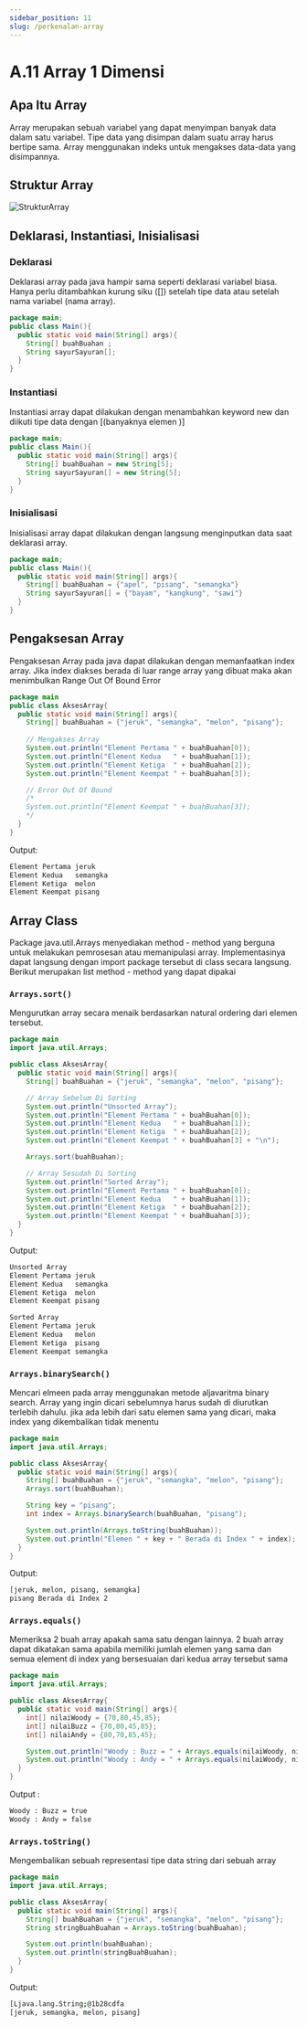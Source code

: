 ```yaml
---
sidebar_position: 11
slug: /perkenalan-array
---
```


# A.11 Array 1 Dimensi

## Apa Itu Array
Array merupakan sebuah variabel yang dapat menyimpan banyak data dalam satu variabel. Tipe data yang disimpan dalam suatu array harus bertipe sama. Array menggunakan indeks untuk mengakses data-data yang disimpannya. 


## Struktur Array

![StrukturArray](https://ds055uzetaobb.cloudfront.net/image_optimizer/7bfe2713ecaf427164d14018608b826ffbeea531.jpg)



## Deklarasi, Instantiasi, Inisialisasi

### Deklarasi
Deklarasi array pada java hampir sama seperti deklarasi variabel biasa. Hanya perlu ditambahkan kurung siku ([]) setelah tipe data atau setelah nama variabel (nama array).

```java
package main;
public class Main(){
  public static void main(String[] args){
    String[] buahBuahan ;
    String sayurSayuran[];
  }
}
```

### Instantiasi
Instantiasi array dapat dilakukan dengan menambahkan keyword new dan diikuti tipe data dengan
[(banyaknya elemen )]

```java
package main;
public class Main(){
  public static void main(String[] args){
    String[] buahBuahan = new String[5];
    String sayurSayuran[] = new String[5];
  }
}
```

### Inisialisasi
Inisialisasi array dapat dilakukan dengan langsung menginputkan data saat deklarasi array.

```java
package main;
public class Main(){
  public static void main(String[] args){
    String[] buahBuahan = {"apel", "pisang", "semangka"}
    String sayurSayuran[] = {"bayam", "kangkung", "sawi"}
  }
}
```

## Pengaksesan Array
Pengaksesan Array pada java dapat dilakukan dengan memanfaatkan index array.
Jika index diakses berada di luar range array yang dibuat maka akan menimbulkan Range Out Of Bound Error

```java
package main
public class AksesArray{
  public static void main(String[] args){
    String[] buahBuahan = {"jeruk", "semangka", "melon", "pisang"};
  
    // Mengakses Array
    System.out.println("Element Pertama " + buahBuahan[0]);
    System.out.println("Element Kedua   " + buahBuahan[1]);
    System.out.println("Element Ketiga  " + buahBuahan[2]);
    System.out.println("Element Keempat " + buahBuahan[3]);

    // Error Out Of Bound
    /*
    System.out.println("Element Keempat " + buahBuahan[3]);
    */
  }
}
```

Output:
```sh
Element Pertama jeruk
Element Kedua   semangka
Element Ketiga  melon
Element Keempat pisang
```

## Array Class
Package java.util.Arrays menyediakan method - method yang berguna untuk melakukan pemrosesan atau memanipulasi array. 
Implementasinya dapat langsung dengan import package tersebut di class secara langsung.
Berikut merupakan list method - method yang dapat dipakai

### `Arrays.sort()`
Mengurutkan array secara menaik berdasarkan natural ordering dari elemen tersebut.

```java
package main
import java.util.Arrays;

public class AksesArray{
  public static void main(String[] args){
    String[] buahBuahan = {"jeruk", "semangka", "melon", "pisang"};

    // Array Sebelum Di Sorting
    System.out.println("Unsorted Array");
    System.out.println("Element Pertama " + buahBuahan[0]);
    System.out.println("Element Kedua   " + buahBuahan[1]);
    System.out.println("Element Ketiga  " + buahBuahan[2]);
    System.out.println("Element Keempat " + buahBuahan[3] + "\n");

    Arrays.sort(buahBuahan);

    // Array Sesudah Di Sorting
    System.out.println("Sorted Array");
    System.out.println("Element Pertama " + buahBuahan[0]);
    System.out.println("Element Kedua   " + buahBuahan[1]);
    System.out.println("Element Ketiga  " + buahBuahan[2]);
    System.out.println("Element Keempat " + buahBuahan[3]);
  }
}
```

Output:
```sh
Unsorted Array
Element Pertama jeruk
Element Kedua   semangka
Element Ketiga  melon
Element Keempat pisang

Sorted Array
Element Pertama jeruk
Element Kedua   melon
Element Ketiga  pisang
Element Keempat semangka
```

### `Arrays.binarySearch()`

Mencari elmeen pada array menggunakan metode aljavaritma binary search. Array yang ingin dicari sebelumnya harus sudah di diurutkan terlebih dahulu. jika ada lebih dari satu elemen sama yang dicari, maka index yang dikembalikan tidak menentu

```java
package main
import java.util.Arrays;

public class AksesArray{
  public static void main(String[] args){
    String[] buahBuahan = {"jeruk", "semangka", "melon", "pisang"};
    Arrays.sort(buahBuahan);

    String key = "pisang";
    int index = Arrays.binarySearch(buahBuahan, "pisang");

    System.out.println(Arrays.toString(buahBuahan));
    System.out.println("Elemen " + key + " Berada di Index " + index);
  }
}
```

Output:

```sh
[jeruk, melon, pisang, semangka]
pisang Berada di Index 2
```

### `Arrays.equals()`

Memeriksa 2 buah array apakah sama satu dengan lainnya.  2 buah array dapat dikatakan sama apabila memiliki jumlah elemen yang sama dan semua element di index yang bersesuaian dari kedua array tersebut sama

```java
package main
import java.util.Arrays;

public class AksesArray{
  public static void main(String[] args){
    int[] nilaiWoody = {70,80,45,85};
    int[] nilaiBuzz = {70,80,45,85};
    int[] nilaiAndy = {80,70,85,45};

    System.out.println("Woody : Buzz = " + Arrays.equals(nilaiWoody, nilaiBuzz));
    System.out.println("Woody : Andy = " + Arrays.equals(nilaiWoody, nilaiAndy));
  }
}
```
Output : 

```sh
Woody : Buzz = true
Woody : Andy = false
```

### `Arrays.toString()`

Mengembalikan sebuah representasi tipe data string dari sebuah array

```java
package main
import java.util.Arrays;

public class AksesArray{
  public static void main(String[] args){
    String[] buahBuahan = {"jeruk", "semangka", "melon", "pisang"};
    String stringBuahBuahan = Arrays.toString(buahBuahan);

    System.out.println(buahBuahan);
    System.out.println(stringBuahBuahan);
  }
}
```

Output:

```sh
[Ljava.lang.String;@1b28cdfa
[jeruk, semangka, melon, pisang]
```